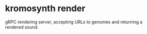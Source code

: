 # kromosynth render

gRPC rendering server, accepting URLs to genomes and returning a rendered sound.